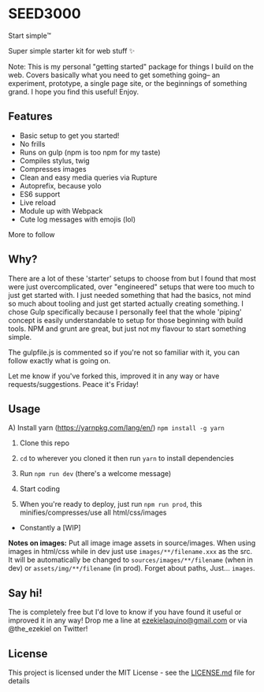 # SEED3000

Start simple™

Super simple starter kit for web stuff ✨


Note: This is my personal "getting started" package for things I build on the web. Covers basically what you need to get something going– an experiment, prototype, a single page site, or the beginnings of something grand. I hope you find this useful! Enjoy.

## Features
- Basic setup to get you started!
- No frills
- Runs on gulp (npm is too npm for my taste)
- Compiles stylus, twig
- Compresses images
- Clean and easy media queries via Rupture
- Autoprefix, because yolo
- ES6 support
- Live reload
- Module up with Webpack
- Cute log messages with emojis (lol)

More to follow

## Why?

There are a lot of these 'starter' setups to choose from but I found that most were just overcomplicated, over "engineered" setups that were too much to just get started with. I just needed something that had the basics, not mind so much about tooling and just get started actually creating something. I chose Gulp specifically because I personally feel that the whole 'piping' concept is easily understandable to setup for those beginning with build tools. NPM and grunt are great, but just not my flavour to start something simple.

The gulpfile.js is commented so if you're not so familiar with it, you can follow exactly what is going on.

Let me know if you've forked this, improved it in any way or have requests/suggestions. Peace it's Friday!

## Usage

A) Install yarn (https://yarnpkg.com/lang/en/) `npm install -g yarn`

1. Clone this repo

2. `cd` to wherever you cloned it then run `yarn` to install dependencies

3. Run `npm run dev` (there's a welcome message)

4. Start coding

5. When you're ready to deploy, just run `npm run prod`, this minifies/compresses/use all html/css/images

* Constantly a [WIP]

**Notes on images:**
Put all image image assets in source/images. When using images in html/css while in dev just use `images/**/filename.xxx` as the src. It will be automatically be changed to `sources/images/**/filename` (when in dev) or `assets/img/**/filename` (in prod). Forget about paths, Just... `images`.

## Say hi!
The is completely free but I'd love to know if you have found it useful or improved it in any way! Drop me a line at ezekielaquino@gmail.com or via @the_ezekiel on Twitter!

## License

This project is licensed under the MIT License - see the [LICENSE.md](LICENSE.md) file for details

